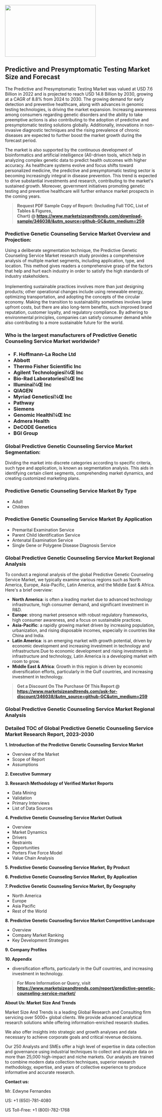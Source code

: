 <p><img class="alignnone size-medium wp-image-20088" src="https://ffe5etoiles.com/wp-content/uploads/2024/12/MST1-300x171.png" alt="" width="300" height="171" /></p><h2>Predictive and Presymptomatic Testing Market Size and Forecast</h2><p>The Predictive and Presymptomatic Testing Market was valued at USD 7.6 Billion in 2022 and is projected to reach USD 14.8 Billion by 2030, growing at a CAGR of 8.8% from 2024 to 2030. The growing demand for early detection and preventive healthcare, along with advances in genomic testing technologies, is driving the market expansion. Increasing awareness among consumers regarding genetic disorders and the ability to take preemptive actions is also contributing to the adoption of predictive and presymptomatic testing solutions globally. Additionally, innovations in non-invasive diagnostic techniques and the rising prevalence of chronic diseases are expected to further boost the market growth during the forecast period.</p><p>The market is also supported by the continuous development of bioinformatics and artificial intelligence (AI)-driven tools, which help in analyzing complex genetic data to predict health outcomes with higher accuracy. As healthcare systems evolve and focus shifts toward personalized medicine, the predictive and presymptomatic testing sector is becoming increasingly integral in disease prevention. This trend is expected to drive substantial investments and research, contributing to the market's sustained growth. Moreover, government initiatives promoting genetic testing and preventive healthcare will further enhance market prospects in the coming years.</p></p><blockquote id="" class=""><strong>Request PDF Sample Copy of Report: (Including Full TOC, List of Tables &amp; Figures, Chart)&nbsp;@&nbsp;<strong><a href="https://www.marketsizeandtrends.com/download-sample/346038/&utm_source=github-GC&utm_medium=259" target="_blank">https://www.marketsizeandtrends.com/download-sample/346038/&utm_source=github-GC&utm_medium=259</a></strong></strong></blockquote><h3 id="" class="">Predictive Genetic Counseling Service Market&nbsp;Overview and Projection:</h3><p id="" class="">Using a deliberate segmentation technique, the Predictive Genetic Counseling Service Market research study provides a comprehensive analysis of multiple market segments, including application, type, and location. This method gives readers a comprehensive grasp of the factors that help and hurt each industry in order to satisfy the high standards of industry stakeholders. <br /> <br />Implementing sustainable practices involves more than just designing products; other operational changes include using renewable energy, optimizing transportation, and adopting the concepts of the circular economy. Making the transition to sustainability sometimes involves large upfront costs, but there are also long-term benefits, such improved brand reputation, customer loyalty, and regulatory compliance. By adhering to environmental principles, companies can satisfy consumer demand while also contributing to a more sustainable future for the world.</p><h3 id="" class="">Who is the largest manufacturers of&nbsp;Predictive Genetic Counseling Service Market worldwide?</h3><h3 class=""><p><ul><li>F. Hoffmann-La Roche Ltd </li><li> Abbott </li><li> Thermo Fisher Scientific Inc </li><li> Agilent Technologiesï¼Œ Inc </li><li> Bio-Rad Laboratoriesï¼Œ Inc </li><li> Illuminaï¼Œ Inc </li><li> QIAGEN </li><li> Myriad Geneticsï¼Œ Inc </li><li> Pathway </li><li> Siemens </li><li> Genomic Healthï¼Œ Inc </li><li> Admera Health </li><li> DeCODE Genetics </li><li> BGI Group</li></ul></p></h3><h3 id="" class="">Global&nbsp;Predictive Genetic Counseling Service Market Segmentation:</h3><p id="" class="">Dividing the market into discrete categories according to specific criteria, such type and application, is known as segmentation analysis. This aids in identifying certain client segments, comprehending market dynamics, and creating customized marketing plans.</p><h3 id="" class="">Predictive Genetic Counseling Service Market&nbsp;By Type</h3><p><p><ul><li>Adult</li><li> Children</p></li></ul></p></p><h3 id="" class="">Predictive Genetic Counseling Service Market&nbsp;By Application</h3><p class=""><p><ul><li>Premarital Examination Service</li><li> Parent Child Identification Service</li><li> Antenatal Examination Service</li><li> Single Gene or Polygene Disease Diagnosis Service</li></ul></p></p><h3 id="" class="">Global Predictive Genetic Counseling Service Market Regional Analysis</h3><p id="" class="">To conduct a regional analysis of the global Predictive Genetic Counseling Service Market, we typically examine various regions such as North America, Europe, Asia-Pacific, Latin America, and the Middle East &amp; Africa. Here's a brief overview:</p><ul><li><strong>North America</strong>: is often a leading market due to advanced technology infrastructure, high consumer demand, and significant investment in R&amp;D.</li><li><strong>Europe</strong>: strong market presence with robust regulatory frameworks, high consumer awareness, and a focus on sustainable practices.</li><li><strong>Asia-Pacific</strong>: a rapidly growing market driven by increasing population, urbanization, and rising disposable incomes, especially in countries like China and India.</li><li><strong>Latin America</strong>: is an emerging market with growth potential, driven by economic development and increasing investment in technology and infrastructure.Due to economic development and rising investments in infrastructure and technology, Latin America is a developing market with room to grow.</li><li><strong>Middle East &amp; Africa</strong>: Growth in this region is driven by economic diversification efforts, particularly in the Gulf countries, and increasing investment in technology.</li></ul><blockquote id="" class=""><strong>Get a Discount On The Purchase Of This Report @ <strong><a href="https://www.marketsizeandtrends.com/ask-for-discount/346038/&utm_source=github-GC&utm_medium=259" target="_blank">https://www.marketsizeandtrends.com/ask-for-discount/346038/&utm_source=github-GC&utm_medium=259</a></strong></strong></blockquote><h3 id="" class="">Global Predictive Genetic Counseling Service Market Regional Analysis</h3><h3 id="" class="">Detailed TOC of Global Predictive Genetic Counseling Service Market Research Report, 2023-2030</h3><p id="" class=""><strong>1. Introduction of the Predictive Genetic Counseling Service Market</strong></p><ul><li>Overview of the Market</li><li>Scope of Report</li><li>Assumptions</li></ul><p id="" class=""><strong>2. Executive Summary</strong></p><p id="" class=""><strong>3. Research Methodology of Verified Market Reports</strong></p><ul><li>Data Mining</li><li>Validation</li><li>Primary Interviews</li><li>List of Data Sources</li></ul><p id="" class=""><strong>4. Predictive Genetic Counseling Service Market Outlook</strong></p><ul><li>Overview</li><li>Market Dynamics</li><li>Drivers</li><li>Restraints</li><li>Opportunities</li><li>Porters Five Force Model</li><li>Value Chain Analysis</li></ul><p id="" class=""><strong>5. Predictive Genetic Counseling Service Market, By Product</strong></p><p id="" class=""><strong>6. Predictive Genetic Counseling Service Market, By Application</strong></p><p id="" class=""><strong>7. Predictive Genetic Counseling Service Market, By Geography</strong></p><ul><li>North America</li><li>Europe</li><li>Asia Pacific</li><li>Rest of the World</li></ul><p id="" class=""><strong>8. Predictive Genetic Counseling Service Market Competitive Landscape</strong></p><ul><li>Overview</li><li>Company Market Ranking</li><li>Key Development Strategies</li></ul><p id="" class=""><strong>9. Company Profiles</strong></p><p id="" class=""><strong>10. Appendix</strong></p><ul><li>diversification efforts, particularly in the Gulf countries, and increasing investment in technology.</li></ul><blockquote id="" class=""><strong>For More Information or Query, visit <strong><strong><a href="https://www.marketsizeandtrends.com/report/predictive-genetic-counseling-service-market/" target="_blank">https://www.marketsizeandtrends.com/report/predictive-genetic-counseling-service-market/</a></strong></strong></strong></blockquote><p id="" class=""><strong>About Us: Market Size And Trends</strong></p><p id="" class="">Market Size And Trends is a leading Global Research and Consulting firm servicing over 5000+ global clients. We provide advanced analytical research solutions while offering information-enriched research studies.</p><p id="" class="">We also offer insights into strategic and growth analyses and data necessary to achieve corporate goals and critical revenue decisions.</p><p id="" class="">Our 250 Analysts and SMEs offer a high level of expertise in data collection and governance using industrial techniques to collect and analyze data on more than 25,000 high-impact and niche markets. Our analysts are trained to combine modern data collection techniques, superior research methodology, expertise, and years of collective experience to produce informative and accurate research.</p><p id="" class=""><strong>Contact us:</strong></p><p id="" class="">Mr. Edwyne Fernandes</p><p id="" class="">US: +1 (650)-781-4080</p><p id="" class="">US Toll-Free: +1 (800)-782-1768</p>
